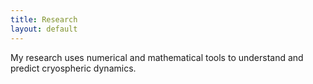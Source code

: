 ```yaml
---
title: Research
layout: default
---
```


My research uses numerical and mathematical tools to understand and predict cryospheric dynamics. 
